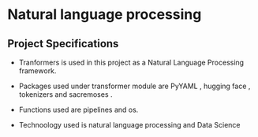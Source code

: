 # Natural language processing

## Project Specifications

- Tranformers is used in this project as a Natural Language Processing framework.

- Packages used under transformer module are PyYAML , hugging face , tokenizers and sacremoses . 

- Functions used are pipelines and os.

- Technoology used is natural language processing and Data Science

